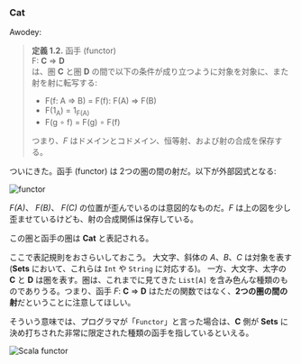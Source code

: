 
### Cat

Awodey:

> **定義 1.2.** 函手 (functor)<br>
> F: **C** => **D**<br>
> は、圏 **C** と圏 **D** の間で以下の条件が成り立つように対象を対象に、また射を射に転写する:
>
> - F(f: A => B) = F(f): F(A) => F(B)
> - F(1<sub>A</sub>) = 1<sub>F(A)</sub>
> - F(g ∘ f) = F(g) ∘ F(f)
>
> つまり、*F* はドメインとコドメイン、恒等射、および射の合成を保存する。

ついにきた。函手 (functor) は 2つの圏の間の射だ。以下が外部図式となる:

![functor](../files/day16-a-functor.png)

*F(A)*、 *F(B)*、 *F(C)* の位置が歪んでいるのは意図的なものだ。*F* は上の図を少し歪ませているけども、射の合成関係は保存している。

この圏と函手の圏は **Cat** と表記される。

ここで表記規則をおさらいしておこう。
大文字、斜体の *A*、*B*、*C* は対象を表す (**Sets** において、これらは `Int` や `String` に対応する)。
一方、大文字、太字の **C** と **D** は圏を表す。圏は、これまでに見てきた `List[A]` を含み色んな種類のものでありうる。つまり、函手 *F*: **C** => **D** はただの関数ではなく、**2つの圏の間の射**だということに注意してほしい。

そういう意味では、プログラマが「`Functor`」と言った場合は、**C** 側が **Sets** に決め打ちされた非常に限定された種類の函手を指しているといえる。

![Scala functor](../files/day16-b-scala-functor.png)
